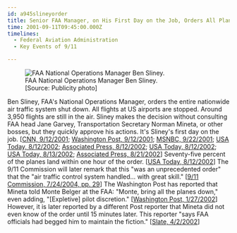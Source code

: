 ```yaml
---
id: a945slineyorder
title: Senior FAA Manager, on His First Day on the Job, Orders All Planes Out of the Sky Nationwide
time: 2001-09-11T09:45:00.000Z
timelines:
  - Federal Aviation Administration
  - Key Events of 9/11

---
```


<figure class="image">
  <img alt="FAA National Operations Manager Ben Sliney." src="https://i2.wp.com/cdn.historycommons.org/images/events/326_ben_sliney.jpg" />
  <figcaption>FAA National Operations Manager Ben Sliney.<br>[Source: Publicity photo]</figcaption>
</figure>

Ben Sliney, FAA's National Operations Manager, orders the entire nationwide air traffic system shut down. All flights at US airports are stopped. Around 3,950 flights are still in the air. Sliney makes the decision without consulting FAA head Jane Garvey, Transportation Secretary Norman Mineta, or other bosses, but they quickly approve his actions. It's Sliney's first day on the job. [[CNN, 9/12/2001][1]; [Washington Post, 9/12/2001][2]; [MSNBC, 9/22/2001][3]; [USA Today, 8/12/2002][4]; [Associated Press, 8/12/2002][5]; [USA Today, 8/12/2002][4]; [USA Today, 8/13/2002][6]; [Associated Press, 8/21/2002][7]] Seventy-five percent of the planes land within one hour of the order. [[USA Today, 8/12/2002][8]] The 9/11 Commission will later remark that this "was an unprecedented order" that the "air traffic control system handled… with great skill." [[9/11 Commission, 7/24/2004, pp. 29][9]] The Washington Post has reported that Mineta told Monte Belger at the FAA: "Monte, bring all the planes down," even adding, "[Expletive] pilot discretion." [[Washington Post, 1/27/2002][10]] However, it is later reported by a different Post reporter that Mineta did not even know of the order until 15 minutes later. This reporter "says FAA officials had begged him to maintain the fiction." [[Slate, 4/2/2002][11]]

[1]: http://www.cnn.com/2001/US/09/11/chronology.attack/
[2]: https://www.washingtonpost.com/wp-srv/nation/articles/timeline.html
[3]: https://911research.wtc7.net/cache/planes/msnbc092201_eventsof911.html
[4]: https://usatoday30.usatoday.com/news/sept11/2002-08-12-clearskies_x.htm
[5]: https://web.archive.org/web/20020814120601/http://www.boston.com/news/daily/12/attacks_faa.htm
[6]: https://www.usatoday.com/news/sept11/2002-08-12-hijacker-daytwo_x.htm
[7]: https://web.archive.org/web/20021002112814/http://www.gomemphis.com/mca/america_at_war/article/0,1426,MCA_945_1340414,00.html
[8]: https://usatoday30.usatoday.com/news/sept11/2002-08-12-atc_x.htm
[9]: https://web.archive.org/web/20041020144854/http://www.decloah.com/mirrors/9-11/911_Report.txt
[10]: http://www.washingtonpost.com/wp-dyn/content/article/2006/07/18/AR2006071801175.html
[11]: https://web.archive.org/web/20030402184519/http://slate.msn.com/id/2063935/
